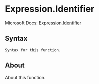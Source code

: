 ---
---

# Expression.Identifier

Microsoft Docs: [Expression.Identifier](https://docs.microsoft.com/en-us/powerquery-m/expression-identifier)

## Syntax

```powerquery-m
Syntax for this function.
```

## About

About this function.

